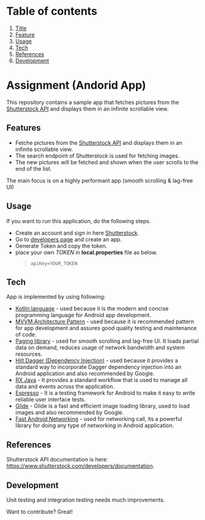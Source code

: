 # Table of contents

1. [Title](#assignment)
2. [Feature](#features)
3. [Usage](#Usage)
4. [Tech](#tech)
5. [References](#references)
6. [Development](#development)

# Assignment (Andorid App)

This repository contains a sample app that fetches pictures from
the [Shutterstock API](http://api.shutterstock.com/) and displays them in an infinite scrollable
view.

## Features

- Fetche pictures from the [Shutterstock API] and displays them in an infinite scrollable view.
- The search endpoint of Shutterstock is used for fetching images.
- The new pictures will be fetched and shown when the user scrolls to the end of the list.

The main focus is on a highly performant app (smooth scrolling & lag-free UI)

## Usage

If you want to run this application, do the following steps.

- Create an account and sign in here [Shutterstock].
- Go to [developers page] and create an app.
- Generate Token and copy the token.
- place your own *TOKEN* in **local.properties** file as below.
  > `apiKey=YOUR_TOKEN`

## Tech

App is implemented by using following:

- [Kotlin language] - used because it is the modern and concise programming language for Android app
  development.
- [MVVM Architecture Pattern] - used because it is recommended pattern for app development and
  assures good quality testing and maintenance of code.
- [Paging library] - used for smooth scrolling and lag-free UI. It loads partial data on demand,
  reduces usage of network bandwidth and system resources.
- [Hilt Dagger (Dependency Injection)] - used because it provides a standard way to incorporate
  Dagger dependency injection into an Android application and also recommended by Google.
- [RX Java] - It provides a standard workflow that is used to manage all data and events across the
  application.
- [Espresso] - It is a testing framework for Android to make it easy to write reliable user
  interface tests.
- [Glide] - Glide is a fast and efficient image loading library, used to load images and also
  recommended by Google.
- [Fast Android Networking] - used for networking call, its a powerful library for doing any type of
  networking in Android application.

## References

Shutterstock API documentation is here: https://www.shutterstock.com/developers/documentation.

## Development

Unit testing and integration testing needs much improvements.

Want to contribute? Great!


[//]: # (These are reference links used in the body of this note.)

[Shutterstock]: <https://accounts.shutterstock.com/>

[developers page]: <https://www.shutterstock.com/account/developers/apps>

[Kotlin language]: <https://developer.android.com/kotlin>

[Shutterstock API]: <http://api.shutterstock.com/>

[MVVM Architecture Pattern]: <https://blog.mindorks.com/mvvm-architecture-android-tutorial-for-beginners-step-by-step-guide>

[Paging library]: <https://developer.android.com/topic/libraries/architecture/paging/v3-overview>

[Hilt Dagger (Dependency Injection)]: <https://developer.android.com/training/dependency-injection/hilt-android>

[RX Java]: <https://github.com/ReactiveX/RxJava>

[Espresso]: <https://developer.android.com/training/testing/espresso>

[Glide]: <https://github.com/bumptech/glide>

[Fast Android Networking]: <https://github.com/amitshekhariitbhu/Fast-Android-Networking>